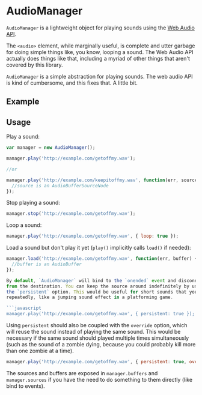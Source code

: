 # AudioManager
`AudioManager` is a lightweight object for playing sounds
using the [Web Audio API](http://www.w3.org/TR/webaudio/).

The `<audio>` element, while marginally useful, is complete
and utter garbage for doing simple things like, you know,
looping a sound. The Web Audio API actually does things like
that, including a myriad of other things that aren't covered
by this library.

`AudioManager` is a simple abstraction for playing sounds. The
web audio API is kind of cumbersome, and this fixes that.
A little bit.

## Example

## Usage
Play a sound:

```javascript
var manager = new AudioManager();

manager.play('http://example.com/getoffmy.wav');

//or

manager.play('http://example.com/keepitoffmy.wav', function(err, source) {
  //source is an AudioBufferSourceNode
});
```

Stop playing a sound:

```javascript
manager.stop('http://example.com/getoffmy.wav');
```

Loop a sound:

```javascript
manager.play('http://example.com/getoffmy.wav', { loop: true });
```

Load a sound but don't play it yet (`play()` implicitly calls `load()`
if needed):
```javascript
manager.load('http://example.com/getoffmy.wav', function(err, buffer) {
  //buffer is an AudioBuffer
});

By default, `AudioManager` will bind to the `onended` event and disconnect
from the destination. You can keep the source around indefinitely by using
the `persistent` option. This would be useful for short sounds that you use
repeatedly, like a jumping sound effect in a platforming game.

```javascript
manager.play('http://example.com/getoffmy.wav', { persistent: true });
```

Using `persistent` should also be coupled with the `override` option,
which will reuse the sound instead of playing the same sound. This would
be necessary if the same sound should played multiple times simultaneously
(such as the sound of a zombie dying, because you could probably kill
more than one zombie at a time).

```javascript
manager.play('http://example.com/getoffmy.wav', { persistent: true, override: true });
```

The sources and buffers are exposed in `manager.buffers` and `manager.sources` if you
have the need to do something to them directly (like bind to events).
